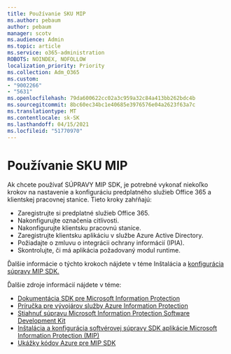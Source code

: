 ```yaml
---
title: Používanie SKU MIP
ms.author: pebaum
author: pebaum
manager: scotv
ms.audience: Admin
ms.topic: article
ms.service: o365-administration
ROBOTS: NOINDEX, NOFOLLOW
localization_priority: Priority
ms.collection: Adm_O365
ms.custom:
- "9002266"
- "5631"
ms.openlocfilehash: 79da600622cc02a3c959a32c84a413bb262bdc4b
ms.sourcegitcommit: 8bc60ec34bc1e40685e3976576e04a2623f63a7c
ms.translationtype: MT
ms.contentlocale: sk-SK
ms.lasthandoff: 04/15/2021
ms.locfileid: "51770970"
---
```

# <a name="using-mip-skd"></a>Používanie SKU MIP

Ak chcete používať SÚPRAVY MIP SDK, je potrebné vykonať niekoľko krokov na nastavenie a konfiguráciu predplatného služieb Office 365 a klientskej pracovnej stanice. Tieto kroky zahŕňajú:

- Zaregistrujte si predplatné služieb Office 365.
- Nakonfigurujte označenia citlivosti.
- Nakonfigurujte klientsku pracovnú stanice.
- Zaregistrujte klientsku aplikáciu v službe Azure Active Directory.
- Požiadajte o zmluvu o integrácii ochrany informácií (IPIA).
- Skontrolujte, či má aplikácia požadovaný modul runtime.

Ďalšie informácie o týchto krokoch nájdete v téme Inštalácia a [konfigurácia súpravy MIP SDK.](https://docs.microsoft.com/information-protection/develop/setup-configure-mip)

Ďalšie zdroje informácií nájdete v téme:

- [Dokumentácia SDK pre Microsoft Information Protection](https://docs.microsoft.com/information-protection/develop/)
- [Príručka pre vývojárov služby Azure Information Protection](https://docs.microsoft.com/azure/information-protection/develop/developers-guide)
- [Stiahnuť súpravu Microsoft Information Protection Software Development Kit](https://www.microsoft.com/download/details.aspx?id=57392)
- [Inštalácia a konfigurácia softvérovej súpravy SDK aplikácie Microsoft Information Protection (MIP)](https://docs.microsoft.com/information-protection/develop/setup-configure-mip)
- [Ukážky kódov Azure pre MIP SDK](https://azure.microsoft.com/resources/samples/?sort=0&term=mipsdk)
